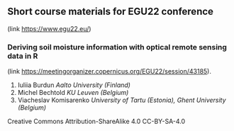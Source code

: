 ## Short course materials for EGU22 conference
 (link https://www.egu22.eu/) 
### Deriving soil moisture information with optical remote sensing data in R 
(link https://meetingorganizer.copernicus.org/EGU22/session/43185).

1. Iuliia Burdun *Aalto University (Finland)*
2. Michel Bechtold *KU Leuven (Belgium)*
3. Viacheslav Komisarenko *University of Tartu (Estonia), Ghent University (Belgium)*

Creative Commons Attribution-ShareAlike 4.0 CC-BY-SA-4.0
